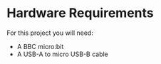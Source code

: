 # Hardware Requirements

For this project you will need:
- A BBC micro:bit
- A USB-A to micro USB-B cable
